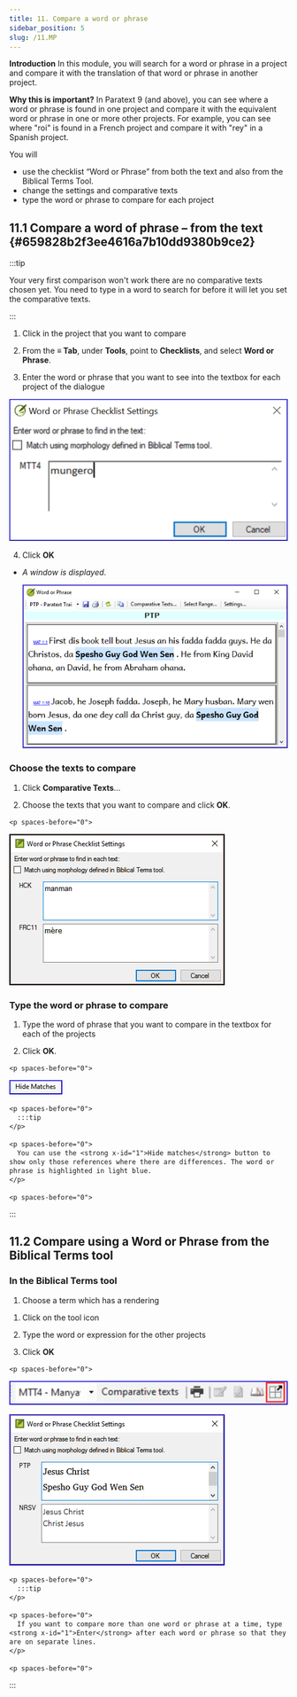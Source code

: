 ```yaml
---
title: 11. Compare a word or phrase
sidebar_position: 5
slug: /11.MP
---
```




**Introduction**  In this module, you will search for a word or phrase in a project and compare it with the translation of that word or phrase in another project.


**Why this is important?**  In Paratext 9 (and above), you can see where a word or phrase is found in one project and compare it with the equivalent word or phrase in one or more other projects. For example, you can see where "roi" is found in a French project and compare it with "rey" in a Spanish project.


You will

- use the checklist “Word or Phrase” from both the text and also from the Biblical Terms Tool.
- change the settings and comparative texts
- type the word or phrase to compare for each project

## 11.1 Compare a word of phrase – from the text {#659828b2f3ee4616a7b10dd9380b9ce2}


:::tip

Your very first comparison won't work there are no comparative texts chosen yet. You need to type in a word to search for before it will let you set the comparative texts.

:::




<div class='notion-row'>
<div class='notion-column' style={{width: 'calc((100% - (min(32px, 4vw) * 1)) * 0.5)'}}>

1. Click in the project that you want to compare

1. From the **≡ Tab**, under **Tools**, point to **Checklists**, and select **Word or Phrase**.

1. Enter the word or phrase that you want to see into the textbox for each project of the dialogue

</div><div className='notion-spacer' >
  </p> 
  
  <p spaces-before="0">
    

<div class='notion-column' style={{width: 'calc((100% - (min(32px, 4vw) * 1)) * 0.5)'}}>

![](./1724975881.png)

</div>    
    <div className='notion-spacer' >
    </div>
  </p>
  
  <ol start="4">
    <li>
      Click <strong x-id="1">OK</strong>
    </li>
  </ol>
  
  <ul>
    <li>
      <p spaces-before="0">
        <em x-id="4">A window is displayed</em>.
      </p>
      <p spaces-before="8">
        <img src="./1832899552.png" alt="" />
      </p>
    </li>
  </ul>


<h3 id="1b10fbeee1314150907b71b710e97dbd" spaces-before="0">
  Choose the texts to compare
</h3>

<p spaces-before="0">


<div class='notion-row'>
<div class='notion-column' style={{width: 'calc((100% - (min(32px, 4vw) * 1)) * 0.5)'}}>

1. Click **Comparative Texts**…

1. Choose the texts that you want to compare and click **OK**.

</div>  
  <div className='notion-spacer' >
    </p> 
    
    <p spaces-before="0">
      

<div class='notion-column' style={{width: 'calc((100% - (min(32px, 4vw) * 1)) * 0.5)'}}>

![](./930301174.png)

</div>      
      <div className='notion-spacer' >
      </div>
    </p>


<h3 id="ed9ce5e42eee4988945547297f12b1e0" spaces-before="0">
  Type the word or phrase to compare
</h3>

<ol start="1">
  <li>
    Type the word of phrase that you want to compare in the textbox for each of the projects
  </li>
</ol>

<p spaces-before="0">

<div class='notion-row'>
<div class='notion-column' style={{width: 'calc((100% - (min(32px, 4vw) * 1)) * 0.5)'}}>

 2.   Click **OK**.

</div>  
  <div className='notion-spacer' >
    </p> 
    
    <p spaces-before="0">
      

<div class='notion-column' style={{width: 'calc((100% - (min(32px, 4vw) * 1)) * 0.5)'}}>

![](./1899548500.png)

</div>      
      <div className='notion-spacer' >
      </div>
    </p>
    
    <p spaces-before="0">
      :::tip
    </p>
    
    <p spaces-before="0">
      You can use the <strong x-id="1">Hide matches</strong> button to show only those references where there are differences. The word or phrase is highlighted in light blue.
    </p>
    
    <p spaces-before="0">

:::
    </p>




<h2 id="14e18bd78f934875aa5084b16c1d7269" spaces-before="0">
  11.2 Compare using a Word or Phrase from the Biblical Terms tool
</h2>


<h3 id="20feff24077248faa227e0c7cdef2fec" spaces-before="0">
  In the Biblical Terms tool
</h3>

<ol start="1">
  <li>
    Choose a term which has a rendering
  </li>
</ol>

<p spaces-before="0">

<div class='notion-row'>
<div class='notion-column' style={{width: 'calc((100% - (min(32px, 4vw) * 1)) * 0.5)'}}>

1. Click on the tool icon

1. Type the word or expression for the other projects

1. Click **OK**

</div>  
  <div className='notion-spacer' >
    </p> 
    
    <p spaces-before="0">
      

<div class='notion-column' style={{width: 'calc((100% - (min(32px, 4vw) * 1)) * 0.5)'}}>

![](./1940364425.png)

![](./1033499645.png)

</div>      
      <div className='notion-spacer' >
      </div>
    </p>
    
    <p spaces-before="0">
      :::tip
    </p>
    
    <p spaces-before="0">
      If you want to compare more than one word or phrase at a time, type <strong x-id="1">Enter</strong> after each word or phrase so that they are on separate lines.
    </p>
    
    <p spaces-before="0">

:::
    </p>



